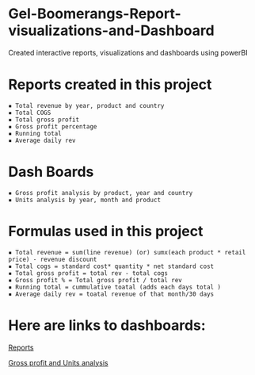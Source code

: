 # Gel-Boomerangs-Report-visualizations-and-Dashboard
Created interactive reports, visualizations and dashboards using powerBI

# Reports created in this project 
	▪ Total revenue by year, product and country
	▪ Total COGS 
	▪ Total gross profit 
	▪ Gross profit percentage 
	▪ Running total 
	▪ Average daily rev 
	
# Dash Boards 
	▪ Gross profit analysis by product, year and country
	▪ Units analysis by year, month and product

# Formulas used in this project

  	▪ Total revenue = sum(line revenue) (or) sumx(each product * retail price) - revenue discount
	▪ Total cogs = standard cost* quantity * net standard cost
	▪ Total gross profit = total rev - total cogs
	▪ Gross profit % = Total gross profit / total rev
	▪ Running total = cummulative toatal (adds each days total )
  	▪ Average daily rev = toatal revenue of that month/30 days


# Here are links to dashboards:
[Reports](https://app.powerbi.com/groups/7aea0391-541a-4b86-97ec-dac690eb0521/dashboards/f338ceda-dbc8-4c6c-b9a7-98acc37fe3b9?ctid=ee327874-4c53-4afc-b9ff-7eff8190191a)

[Gross profit and Units analysis](https://app.powerbi.com/groups/7aea0391-541a-4b86-97ec-dac690eb0521/dashboards/10344176-46e1-4a70-8c59-d9dd75a2b741?ctid=ee327874-4c53-4afc-b9ff-7eff8190191a)

